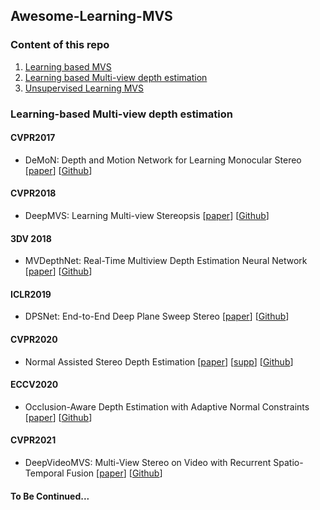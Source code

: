 ## Awesome-Learning-MVS

### Content of this repo
1. [Learning based MVS](https://github.com/XYZ-qiyh/Awesome-Learning-MVS/tree/MVS)
2. [Learning based Multi-view depth estimation](https://github.com/XYZ-qiyh/Awesome-Learning-MVS/tree/MVDepth)
3. [Unsupervised Learning MVS](https://medium.com/analytics-vidhya/unsupervised-multi-view-stereo-an-emerging-trend-4d3034e23e9e)

### Learning-based Multi-view depth estimation

#### CVPR2017

+ DeMoN: Depth and Motion Network for Learning Monocular Stereo [[paper](https://openaccess.thecvf.com/content_cvpr_2017/papers/Ummenhofer_DeMoN_Depth_and_CVPR_2017_paper.pdf)] [[Github](https://github.com/lmb-freiburg/demon)]

#### CVPR2018

+ DeepMVS: Learning Multi-view Stereopsis [[paper](https://openaccess.thecvf.com/content_cvpr_2018/papers/Huang_DeepMVS_Learning_Multi-View_CVPR_2018_paper.pdf)] [[Github](https://github.com/phuang17/DeepMVS)]

#### 3DV 2018
+ MVDepthNet: Real-Time Multiview Depth Estimation Neural Network [[paper](https://ieeexplore.ieee.org/document/8490975)] [[Github](https://github.com/HKUST-Aerial-Robotics/MVDepthNet)]

#### ICLR2019

+ DPSNet: End-to-End Deep Plane Sweep Stereo [[paper](https://openreview.net/pdf?id=ryeYHi0ctQ)] [[Github](https://github.com/sunghoonim/DPSNet)]

#### CVPR2020

+ Normal Assisted Stereo Depth Estimation [[paper](https://openaccess.thecvf.com/content_CVPR_2020/papers/Kusupati_Normal_Assisted_Stereo_Depth_Estimation_CVPR_2020_paper.pdf)] [[supp](https://openaccess.thecvf.com/content_CVPR_2020/supplemental/Kusupati_Normal_Assisted_Stereo_CVPR_2020_supplemental.pdf)] [[Github](https://github.com/udaykusupati/Normal-Assisted-Stereo)]

#### ECCV2020

+ Occlusion-Aware Depth Estimation with Adaptive Normal Constraints [[paper](https://www.ecva.net/papers/eccv_2020/papers_ECCV/papers/123540613.pdf)] [[Github](https://github.com/xxlong0/CNMNet)]


#### CVPR2021
+ DeepVideoMVS: Multi-View Stereo on Video with Recurrent Spatio-Temporal Fusion [[paper](https://arxiv.org/abs/2012.02177)] [[Github](https://github.com/ardaduz/deep-video-mvs)]

#### To Be Continued...




<!--  
### Depth Estimation Dataset

ScanNet...

### Depth Estimation Evaluation Metrics
TODO



-->
